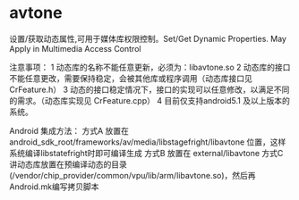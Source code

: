 # avtone
设置/获取动态属性,可用于媒体库权限控制。Set/Get Dynamic Properties. May Apply in Multimedia Access Control


注意事项：
1 动态库的名称不能任意更新，必须为：libavtone.so
2 动态库的接口不能任意更改，需要保持稳定，会被其他库或程序调用（动态库接口见 CrFeature.h）
3 动态的接口稳定情况下，接口的实现可以任意修改，以满足不同的需求。（动态库实现见 CrFeature.cpp）
4 目前仅支持android5.1 及以上版本的系统。


Android 集成方法：
方式A 放置在 android_sdk_root/frameworks/av/media/libstagefright/libavtone 位置，这样系统编译libstatefright时即可编译生成
方式B 放置在 external/libavtone
方式C 讲动态库放置在预编译动态的目录(/vendor/chip_provider/common/vpu/lib/arm/libavtone.so)，然后再Android.mk编写拷贝脚本
